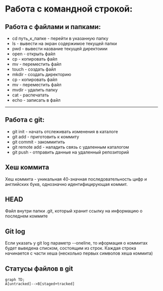 # Работа с командной строкой:

## Работа с файлами и папками:
* cd путь_к_папке - перейти в указанную папку
* ls -  вывести на экран содержимое текущей папки
* pwd - вывести название текущей директоиии
* open - открыть файл
* cp - копировать файл
* mv - переместить файл
* touch - создать файл
* mkdir - создать директорию
* cp - копировать файл
* mv - переместить файл
* mvdir - удалить папку
* cat - распечатать
* echo - записать в файл

---

## Работа с  git:
* git init - начать отслеживать изменения в каталоге
* git add - приготовить к коммиту
* git commit - закоммитить
* git remote add - наладить связь с удаленным каталогом
* git push - отправить данные на удаленный репозиторий

## Хеш коммита
Хеш коммита - уникальная 40-значная последовательность цифр и английских букв, однозначно идентифицирующая коммит.

## HEAD
Файл внутри папки .git, который хранит ссылку на информацию о последнем коммите

## Git log
Если указать у git log параметр --oneline, то иформация о коммитах будет выведена списком, состоящим из строк. Каждая строка начинается с части хеша (несколько первых символов хеша коммита)

## Статусы файлов в git
```mermaid
graph TD;
A[untracked]-->B[staged+tracked]
```


